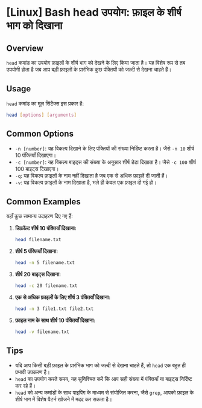 # [Linux] Bash head उपयोग: फ़ाइल के शीर्ष भाग को दिखाना

## Overview
`head` कमांड का उपयोग फ़ाइलों के शीर्ष भाग को देखने के लिए किया जाता है। यह विशेष रूप से तब उपयोगी होता है जब आप बड़ी फ़ाइलों के प्रारंभिक कुछ पंक्तियों को जल्दी से देखना चाहते हैं।

## Usage
`head` कमांड का मूल सिंटैक्स इस प्रकार है:

```bash
head [options] [arguments]
```

## Common Options
- `-n [number]`: यह विकल्प दिखाने के लिए पंक्तियों की संख्या निर्दिष्ट करता है। जैसे `-n 10` शीर्ष 10 पंक्तियाँ दिखाएगा।
- `-c [number]`: यह विकल्प बाइट्स की संख्या के अनुसार शीर्ष डेटा दिखाता है। जैसे `-c 100` शीर्ष 100 बाइट्स दिखाएगा।
- `-q`: यह विकल्प फ़ाइलों के नाम नहीं दिखाता है जब एक से अधिक फ़ाइलें दी जाती हैं।
- `-v`: यह विकल्प फ़ाइलों के नाम दिखाता है, भले ही केवल एक फ़ाइल दी गई हो।

## Common Examples
यहाँ कुछ सामान्य उदाहरण दिए गए हैं:

1. **डिफ़ॉल्ट शीर्ष 10 पंक्तियाँ दिखाना:**
   ```bash
   head filename.txt
   ```

2. **शीर्ष 5 पंक्तियाँ दिखाना:**
   ```bash
   head -n 5 filename.txt
   ```

3. **शीर्ष 20 बाइट्स दिखाना:**
   ```bash
   head -c 20 filename.txt
   ```

4. **एक से अधिक फ़ाइलों के लिए शीर्ष 3 पंक्तियाँ दिखाना:**
   ```bash
   head -n 3 file1.txt file2.txt
   ```

5. **फ़ाइल नाम के साथ शीर्ष 10 पंक्तियाँ दिखाना:**
   ```bash
   head -v filename.txt
   ```

## Tips
- यदि आप किसी बड़ी फ़ाइल के प्रारंभिक भाग को जल्दी से देखना चाहते हैं, तो `head` एक बहुत ही प्रभावी उपकरण है।
- `head` का उपयोग करते समय, यह सुनिश्चित करें कि आप सही संख्या में पंक्तियाँ या बाइट्स निर्दिष्ट कर रहे हैं।
- `head` को अन्य कमांडों के साथ पाइपिंग के माध्यम से संयोजित करना, जैसे `grep`, आपको फ़ाइल के शीर्ष भाग में विशेष पैटर्न खोजने में मदद कर सकता है।